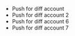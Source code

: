 * Push for diff account
* Push for diff account 2
* Push for diff account 6
* Push for diff account 7